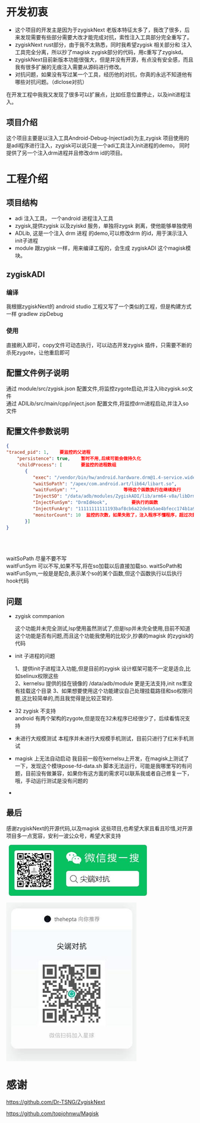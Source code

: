 
# 开发初衷

+ 这个项目的开发主是因为于zygiskNext 老版本特征太多了，我改了很多，后来发现需要有些部分需要大改才能完成对抗，索性注入工具部分完全重写了。
+ zygiskNext rust部分，由于我不太熟悉，同时我希望zygisk 相关部分和 注入工具完全分离，所以抄了magisk zygisk部分的代码，用c重写了zygiskd。
+ zygiskNext目前新版本功能很强大，但是并没有开源，有点没有安全感，而且我有很多扩展的无痕注入需要从源码进行修改。
+ 对抗问题，如果没有写过某一个工具，经历他的对抗，你真的永远不知道他有哪些对抗问题。（dlclose对抗）

在开发工程中我我又发现了很多可以扩展点，比如任意位置停止，以及init进程注入。


## 项目介绍

这个项目主要是以注入工具Android-Debug-Inject(adi)为主,zygisk 项目使用的是adi程序进行注入，zygisk可以说只是一个adi工具注入init进程的demo，
同时提供了另一个注入drm进程并且修改drm id的项目。


# 工程介绍

## 项目结构
+ adi 注入工具， 一个android 进程注入工具
+ zygisk,提供zygisk 以及zyiskd 服务，单独将zygsk 剥离，使他能够单独使用
+ ADLib, 这是一个注入 drm 进程 的demo,可以修改drm 的id，用于演示注入init子进程
+ module 跟zygisk 一样，用来编译工程的，会生成 zygiskADI 这个magisk模块。

## zygiskADI

### 编译
我根据zygiskNext的 android studio 工程又写了一个类似的工程，但是构建方式一样 gradlew zipDebug 

### 使用
直接刷入即可，copy文件可动态执行，可以动态开发zygisk 插件，只需要不断的杀死zygote，让他重启即可


## 配置文件例子说明
通过 module/src/zygisk.json 配置文件,将监控zygote启动,并注入libzygisk.so文件  
通过 ADILib/src/main/cpp/inject.json 配置文件,将监控drm进程启动,并注入so文件

## 配置文件参数说明

```json  
{    
"traced_pid": 1,    要监控的父进程  
    "persistence": true,    暂时不用,后续可能会做持久化  
    "childProcess": [       要监控的进程数组  
       {
          "exec": "/vendor/bin/hw/android.hardware.drm@1.4-service.widevine",    监控的进程exec文件名字  
          "waitSoPath": "/apex/com.android.art/lib64/libart.so",                 等待这个so加载在继续执行  
          "waitFunSym": "",                 等待这个函数执行在继续执行   
          "InjectSO": "/data/adb/modules/ZygiskADI/lib/arm64-v8a/libDrmHook.so",  要加载的so文件  
          "InjectFunSym": "DrmIdHook",         要执行的函数  
          "InjectFunArg": "11111111111193baf8cb6a22de8a5ae4bfecc174b1a9405dc71b8b3fac1c734f" ,   函数参数,目前只支持一个参数,并且这个参数会传入到第二个参数的位置里,第一个为so的handle
          "monitorCount": 10  监控的次数，如果失败了，注入程序不懂程序，超过次数就不会再注入了，
       }]
}
  

  
```  

waitSoPath 尽量不要不写  
waitFunSym 可以不写,如果不写,将在so加载以后直接加载so.
waitSoPath和waitFunSym,一般是是配合,表示某个so的某个函数,但这个函数执行以后执行hook代码




## 问题
+ zygisk commpanion

  这个功能并未完全测试,lsp使用虽然测试了,但是lsp并未完全使用,目前不知道这个功能是否有问题,而且这个功能我使用的比较少,抄袭的magisk 的zygisk的代码

+ init 子进程的问题

  1、提供init子进程注入功能,但是目前的zygisk 设计框架可能不一定是适合,比如selinux权限这些  
  2、kernelsu 提供的挂在镜像的 /data/adb/module 更是无法支持,init ns里没有挂载这个目录 
  3、如果想要使用这个功能建议自己处理挂载路径和so权限问题,这比较简单的,而且我觉得是比较正常的.

+ 32 zygisk 不支持  
  android 有两个架构的zygote,但是现在32未程序已经很少了，后续看情况支持

+ 未进行大规模测试
  本程序并未进行大规模手机测试，目前只进行了红米手机测试

+ magisk 上无法自动启动
  我目前一般在kernelsu上开发，在magisk上测试了一下，发现这个模块pose-fd-data.sh 脚本无法运行，可能是我哪里写的有问题，目前没有做兼容，如果你有这方面的需求可以联系我或者自己修复一下，哦，手动运行测试是没有问题的

+ 



## 最后
感谢zygiskNext的开源代码,以及magisk 这些项目,也希望大家且看且珍惜,对开源项目多一点宽容，安利一波公众号，希望大家支持

![输入图片说明](doc/images/wx.jpg)

![输入图片说明](doc/images/start.jpg)



#  感谢
https://github.com/Dr-TSNG/ZygiskNext

https://github.com/topjohnwu/Magisk
